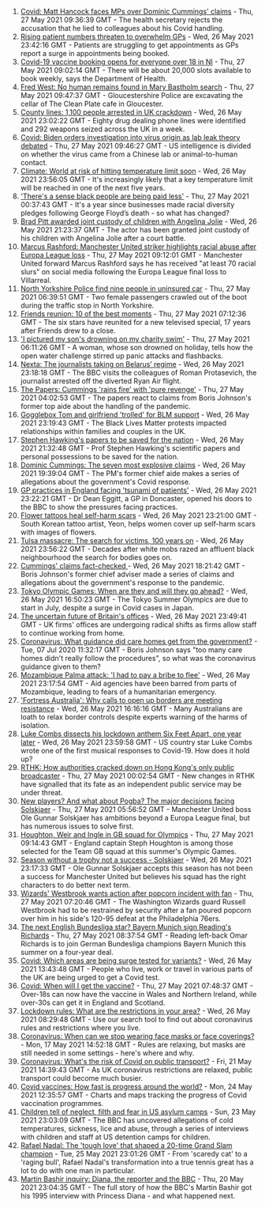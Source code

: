 1. [Covid: Matt Hancock faces MPs over Dominic Cummings' claims](https://www.bbc.co.uk/news/uk-politics-57262790) - Thu, 27 May 2021 09:36:39 GMT - The health secretary rejects the accusation that he lied to colleagues about his Covid handling.
2. [Rising patient numbers threaten to overwhelm GPs](https://www.bbc.co.uk/news/health-57229848) - Wed, 26 May 2021 23:42:16 GMT - Patients are struggling to get appointments as GPs report a surge in appointments being booked.
3. [Covid-19 vaccine booking opens for everyone over 18 in NI](https://www.bbc.co.uk/news/uk-northern-ireland-57262284) - Thu, 27 May 2021 09:02:14 GMT - There will be about 20,000 slots available to book weekly, says the Department of Health.
4. [Fred West: No human remains found in Mary Bastholm search](https://www.bbc.co.uk/news/uk-england-gloucestershire-57266871) - Thu, 27 May 2021 09:47:37 GMT - Gloucestershire Police are excavating the cellar of The Clean Plate cafe in Gloucester.
5. [County lines: 1,100 people arrested in UK crackdown](https://www.bbc.co.uk/news/uk-57262070) - Wed, 26 May 2021 23:02:22 GMT - Eighty drug dealing phone lines were identified and 292 weapons seized across the UK in a week.
6. [Covid: Biden orders investigation into virus origin as lab leak theory debated](https://www.bbc.co.uk/news/world-us-canada-57260009) - Thu, 27 May 2021 09:46:27 GMT - US intelligence is divided on whether the virus came from a Chinese lab or animal-to-human contact.
7. [Climate: World at risk of hitting temperature limit soon](https://www.bbc.co.uk/news/science-environment-57261670) - Wed, 26 May 2021 23:56:05 GMT - It's increasingly likely that a key temperature limit will be reached in one of the next five years.
8. ['There's a sense black people are being paid less'](https://www.bbc.co.uk/news/business-57242348) - Thu, 27 May 2021 00:37:43 GMT - It's a year since businesses made racial diversity pledges following George Floyd’s death - so what has changed?
9. [Brad Pitt awarded joint custody of children with Angelina Jolie](https://www.bbc.co.uk/news/entertainment-arts-57259969) - Wed, 26 May 2021 21:23:37 GMT - The actor has been granted joint custody of his children with Angelina Jolie after a court battle.
10. [Marcus Rashford: Manchester United striker highlights racial abuse after Europa League loss](https://www.bbc.co.uk/sport/football/57263805) - Thu, 27 May 2021 09:12:01 GMT - Manchester United forward Marcus Rashford says he has received "at least 70 racial slurs" on social media following the Europa League final loss to Villarreal.
11. [North Yorkshire Police find nine people in uninsured car](https://www.bbc.co.uk/news/uk-england-york-north-yorkshire-57261144) - Thu, 27 May 2021 06:39:51 GMT - Two female passengers crawled out of the boot during the traffic stop in North Yorkshire.
12. [Friends reunion: 10 of the best moments](https://www.bbc.co.uk/news/entertainment-arts-57120599) - Thu, 27 May 2021 07:12:36 GMT - The six stars have reunited for a new televised special, 17 years after Friends drew to a close.
13. ['I pictured my son's drowning on my charity swim'](https://www.bbc.co.uk/news/uk-scotland-edinburgh-east-fife-57255690) - Thu, 27 May 2021 06:11:26 GMT - A woman, whose son drowned on holiday, tells how the open water challenge stirred up panic attacks and flashbacks.
14. [Nexta: The journalists taking on Belarus’ regime](https://www.bbc.co.uk/news/world-europe-57260241) - Wed, 26 May 2021 23:18:18 GMT - The BBC visits the colleagues of Roman Protasevich, the journalist arrested off the diverted Ryan Air flight.
15. [The Papers: Cummings 'rains fire' with 'pure revenge'](https://www.bbc.co.uk/news/blogs-the-papers-57263551) - Thu, 27 May 2021 04:02:53 GMT - The papers react to claims from Boris Johnson's former top aide about the handling of the pandemic.
16. [Gogglebox Tom and girlfriend 'trolled' for BLM support](https://www.bbc.co.uk/news/uk-57179107) - Wed, 26 May 2021 23:19:43 GMT - The Black Lives Matter protests impacted relationships within families and couples in the UK.
17. [Stephen Hawking's papers to be saved for the nation](https://www.bbc.co.uk/news/science-environment-57088148) - Wed, 26 May 2021 21:32:48 GMT - Prof Stephen Hawking's scientific papers and personal possessions to be saved for the nation.
18. [Dominic Cummings: The seven most explosive claims](https://www.bbc.co.uk/news/uk-politics-57254915) - Wed, 26 May 2021 19:39:04 GMT - The PM's former chief aide makes a series of allegations about the government's Covid response.
19. [GP practices in England facing 'tsunami of patients'](https://www.bbc.co.uk/news/health-57232416) - Wed, 26 May 2021 23:22:21 GMT - Dr Dean Eggitt, a GP in Doncaster, opened his doors to the BBC to show the pressures facing practices.
20. [Flower tattoos heal self-harm scars](https://www.bbc.co.uk/news/world-asia-57256535) - Wed, 26 May 2021 23:21:00 GMT - South Korean tattoo artist, Yeon, helps women cover up self-harm scars with images of flowers.
21. [Tulsa massacre: The search for victims, 100 years on](https://www.bbc.co.uk/news/world-us-canada-57244863) - Wed, 26 May 2021 23:56:22 GMT - Decades after white mobs razed an affluent black neighbourhood the search for bodies goes on.
22. [Cummings' claims fact-checked ](https://www.bbc.co.uk/news/57254305) - Wed, 26 May 2021 18:21:42 GMT - Boris Johnson's former chief adviser made a series of claims and allegations about the government's response to the pandemic.
23. [Tokyo Olympic Games: When are they and will they go ahead?](https://www.bbc.co.uk/news/world-asia-57240044) - Wed, 26 May 2021 16:50:23 GMT - The Tokyo Summer Olympics are due to start in July, despite a surge in Covid cases in Japan.
24. [The uncertain future of Britain's offices](https://www.bbc.co.uk/news/business-57231021) - Wed, 26 May 2021 23:49:41 GMT - UK firms' offices are undergoing radical shifts as firms allow staff to continue working from home.
25. [Coronavirus: What guidance did care homes get from the government?](https://www.bbc.co.uk/news/52674073) - Tue, 07 Jul 2020 11:32:17 GMT - Boris Johnson says "too many care homes didn't really follow the procedures", so what was the coronavirus guidance given to them?
26. [Mozambique Palma attack: 'I had to pay a bribe to flee'](https://www.bbc.co.uk/news/world-africa-57254543) - Wed, 26 May 2021 23:17:54 GMT - Aid agencies have been barred from parts of Mozambique, leading to fears of a humanitarian emergency.
27. ['Fortress Australia': Why calls to open up borders are meeting resistance](https://www.bbc.co.uk/news/world-australia-57224635) - Wed, 26 May 2021 16:16:16 GMT - Many Australians are loath to relax border controls despite experts warning of the harms of isolation.
28. [Luke Combs dissects his lockdown anthem Six Feet Apart, one year later](https://www.bbc.co.uk/news/entertainment-arts-57257580) - Wed, 26 May 2021 23:59:58 GMT - US country star Luke Combs wrote one of the first musical responses to Covid-19. How does it hold up?
29. [RTHK: How authorities cracked down on Hong Kong's only public broadcaster](https://www.bbc.co.uk/news/world-asia-china-57253030) - Thu, 27 May 2021 00:02:54 GMT - New changes in RTHK have signalled that its fate as an independent public service may be under threat.
30. [New players? And what about Pogba? The major decisions facing Solskjaer](https://www.bbc.co.uk/sport/football/57263747) - Thu, 27 May 2021 05:56:52 GMT - Manchester United boss Ole Gunnar Solskjaer has ambitions beyond a Europa League final, but has numerous issues to solve first.
31. [Houghton, Weir and Ingle in GB squad for Olympics](https://www.bbc.co.uk/sport/football/57255330) - Thu, 27 May 2021 09:14:43 GMT - England captain Steph Houghton is among those selected for the Team GB squad at this summer's Olympic Games.
32. [Season without a trophy not a success - Solskjaer](https://www.bbc.co.uk/sport/football/57263786) - Wed, 26 May 2021 23:17:33 GMT - Ole Gunnar Solskjaer accepts this season has not been a success for Manchester United but believes his squad has the right characters to do better next term.
33. [Wizards' Westbrook wants action after popcorn incident with fan](https://www.bbc.co.uk/sport/basketball/57265889) - Thu, 27 May 2021 07:20:46 GMT - The Washington Wizards guard Russell Westbrook had to be restrained by security after a fan poured popcorn over him in his side's 120-95 defeat at the Philadelphia 76ers.
34. [The next English Bundesliga star? Bayern Munich sign Reading's Richards](https://www.bbc.co.uk/sport/football/57266045) - Thu, 27 May 2021 08:37:54 GMT - Reading left-back Omar Richards is to join German Bundesliga champions Bayern Munich this summer on a four-year deal.
35. [Covid: Which areas are being surge tested for variants?](https://www.bbc.co.uk/news/explainers-54872039) - Wed, 26 May 2021 13:43:48 GMT - People who live, work or travel in various parts of the UK are being urged to get a Covid test.
36. [Covid: When will I get the vaccine?](https://www.bbc.co.uk/news/health-55045639) - Thu, 27 May 2021 07:48:37 GMT - Over-18s can now have the vaccine in Wales and Northern Ireland, while over-30s can get it in England and Scotland.
37. [Lockdown rules: What are the restrictions in your area?](https://www.bbc.co.uk/news/uk-54373904) - Wed, 26 May 2021 08:29:48 GMT - Use our search tool to find out about coronavirus rules and restrictions where you live.
38. [Coronavirus: When can we stop wearing face masks or face coverings?](https://www.bbc.co.uk/news/health-51205344) - Mon, 17 May 2021 14:52:18 GMT - Rules are relaxing, but masks are still needed in some settings - here's where and why.
39. [Coronavirus: What's the risk of Covid on public transport?](https://www.bbc.co.uk/news/health-51736185) - Fri, 21 May 2021 14:39:43 GMT - As UK coronavirus restrictions are relaxed, public transport could become much busier.
40. [Covid vaccines: How fast is progress around the world?](https://www.bbc.co.uk/news/world-56237778) - Mon, 24 May 2021 12:35:57 GMT - Charts and maps tracking the progress of Covid vaccination programmes.
41. [Children tell of neglect, filth and fear in US asylum camps](https://www.bbc.co.uk/news/world-us-canada-57149721) - Sun, 23 May 2021 23:03:09 GMT - The BBC has uncovered allegations of cold temperatures, sickness, lice and abuse, through a series of interviews with children and staff at US detention camps for children.
42. [Rafael Nadal: The 'tough love' that shaped a 20-time Grand Slam champion](https://www.bbc.co.uk/sport/tennis/56090941) - Tue, 25 May 2021 23:01:26 GMT - From 'scaredy cat' to a 'raging bull', Rafael Nadal's transformation into a true tennis great has a lot to do with one man in particular.
43. [Martin Bashir inquiry: Diana, the reporter and the BBC](https://www.bbc.co.uk/news/uk-56680229) - Thu, 20 May 2021 23:04:35 GMT - The full story of how the BBC's Martin Bashir got his 1995 interview with Princess Diana - and what happened next.

